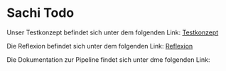 # Sachi Todo

Unser Testkonzept befindet sich unter dem folgenden Link: [Testkonzept](https://github.com/chris911e/sachi-todo/blob/main/Testkonzept.md)

Die Reflexion befindet sich unter dem folgenden Link: [Reflexion](https://github.com/chris911e/sachi-todo/blob/main/Reflexion.md)

Die Dokumentation zur Pipeline findet sich unter dme folgenden Link:
